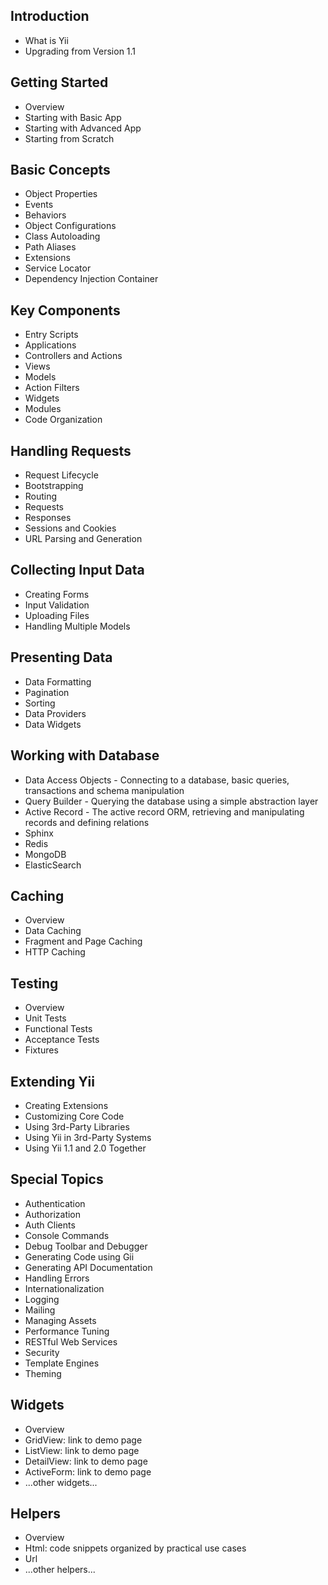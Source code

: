 Introduction
------------

* What is Yii
* Upgrading from Version 1.1


Getting Started
---------------

* Overview
* Starting with Basic App
* Starting with Advanced App
* Starting from Scratch


Basic Concepts
--------------

* Object Properties
* Events
* Behaviors
* Object Configurations
* Class Autoloading
* Path Aliases
* Extensions
* Service Locator
* Dependency Injection Container


Key Components
--------------

* Entry Scripts
* Applications
* Controllers and Actions
* Views
* Models
* Action Filters
* Widgets
* Modules
* Code Organization


Handling Requests
-----------------

* Request Lifecycle
* Bootstrapping
* Routing
* Requests
* Responses
* Sessions and Cookies
* URL Parsing and Generation


Collecting Input Data
---------------------

* Creating Forms
* Input Validation
* Uploading Files
* Handling Multiple Models


Presenting Data
---------------

* Data Formatting
* Pagination
* Sorting
* Data Providers
* Data Widgets


Working with Database
---------------------

* Data Access Objects - Connecting to a database, basic queries, transactions and schema manipulation
* Query Builder - Querying the database using a simple abstraction layer
* Active Record - The active record ORM, retrieving and manipulating records and defining relations
* Sphinx
* Redis
* MongoDB
* ElasticSearch


Caching
-------

* Overview
* Data Caching
* Fragment and Page Caching
* HTTP Caching


Testing
-------

* Overview
* Unit Tests
* Functional Tests
* Acceptance Tests
* Fixtures


Extending Yii
-------------

* Creating Extensions
* Customizing Core Code
* Using 3rd-Party Libraries
* Using Yii in 3rd-Party Systems
* Using Yii 1.1 and 2.0 Together


Special Topics
--------------

* Authentication
* Authorization
* Auth Clients
* Console Commands
* Debug Toolbar and Debugger
* Generating Code using Gii
* Generating API Documentation
* Handling Errors
* Internationalization
* Logging
* Mailing
* Managing Assets
* Performance Tuning
* RESTful Web Services
* Security
* Template Engines
* Theming


Widgets
-------

* Overview
* GridView: link to demo page
* ListView: link to demo page
* DetailView: link to demo page
* ActiveForm: link to demo page
* ...other widgets...


Helpers
-------

* Overview
* Html: code snippets organized by practical use cases
* Url
* ...other helpers...
